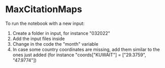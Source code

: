 # MaxCitationMaps

To run the notebook with a new input:

1. Create a folder in input, for instance "032022"
2. Add the input files inside
3. Change in the code the "month" variable
4. In case some country coordinates are missing, add them similar to the ones just added (for instance "coords["KUWAIT"] = ["29.3759", "47.9774"])
